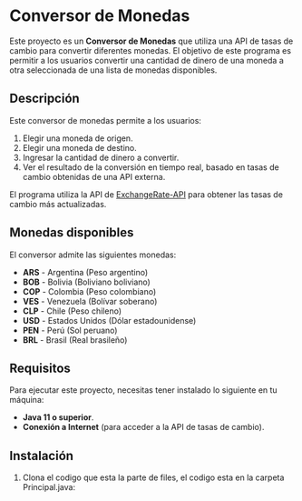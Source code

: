 # Conversor de Monedas

Este proyecto es un **Conversor de Monedas** que utiliza una API de tasas de cambio para convertir diferentes monedas. El objetivo de este programa es permitir a los usuarios convertir una cantidad de dinero de una moneda a otra seleccionada de una lista de monedas disponibles.

## Descripción

Este conversor de monedas permite a los usuarios:
1. Elegir una moneda de origen.
2. Elegir una moneda de destino.
3. Ingresar la cantidad de dinero a convertir.
4. Ver el resultado de la conversión en tiempo real, basado en tasas de cambio obtenidas de una API externa.

El programa utiliza la API de [ExchangeRate-API](https://www.exchangerate-api.com/) para obtener las tasas de cambio más actualizadas.

## Monedas disponibles

El conversor admite las siguientes monedas:

- **ARS** - Argentina (Peso argentino)
- **BOB** - Bolivia (Boliviano boliviano)
- **COP** - Colombia (Peso colombiano)
- **VES** - Venezuela (Bolívar soberano)
- **CLP** - Chile (Peso chileno)
- **USD** - Estados Unidos (Dólar estadounidense)
- **PEN** - Perú (Sol peruano)
- **BRL** - Brasil (Real brasileño)

## Requisitos

Para ejecutar este proyecto, necesitas tener instalado lo siguiente en tu máquina:

- **Java 11 o superior**.
- **Conexión a Internet** (para acceder a la API de tasas de cambio).

## Instalación

1. Clona el codigo que esta la parte de files, el codigo esta en la carpeta Principal.java:

   
